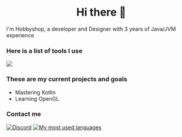 <h1 align="center">Hi there 👋</h1>

I'm Hobbyshop, a developer and Designer with 3 years of Java/JVM experience

### Here is a list of tools I use
![](https://skillicons.dev/icons?i=idea,vscode,java,kotlin,cpp)

### These are my current projects and goals
* Mastering Kotlin
* Learning OpenGL

### Contact me
[![Discord](https://img.shields.io/badge/Discord-%237289DA.svg?style=for-the-badge&logo=discord&logoColor=white)](https://discord.com/users/815955695739863100)
[![My most used languages](https://github-readme-stats.vercel.app/api/top-langs/?username=Hobbyshop&layout=compact&show_icons=true&title_color=fff&icon_color=79ff97&text_color=9f9f9f&bg_color=151515&count_private=true&langs_count=6)](https://github.com/Hobbyshop)

